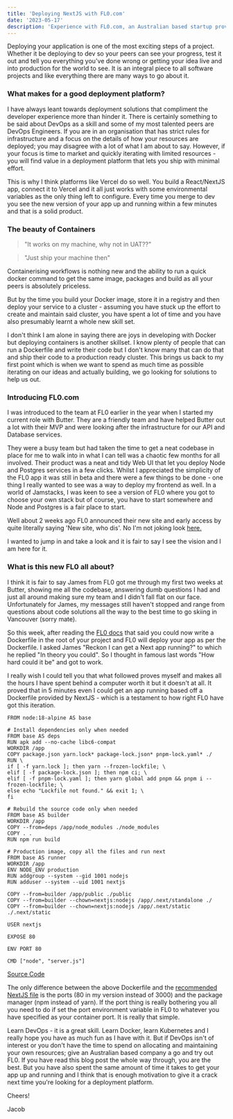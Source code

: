 ```yaml
---
title: 'Deploying NextJS with FL0.com' 
date: '2023-05-17'
description: 'Experience with FL0.com, an Australian based startup providing a DevOps platform that is accessible by developers shared by Jacob Tye - Software Engineer in Sydney, NSW Australia'
---
```


Deploying your application is one of the most exciting steps of a project. Whether it be deploying to dev so your peers can see your progress, test it out and tell you everything you've done wrong or getting your idea live and into production for the world to see. It is an integral piece to all software projects and like everything there are many ways to go about it.

### What makes for a good deployment platform?

I have always leant towards deployment solutions that compliment the developer experience more than hinder it. There is certainly something to be said about DevOps as a skill and some of my most talented peers are DevOps Engineers. If you are in an organisation that has strict rules for infrastructure and a focus on the details of how your resources are deployed; you may disagree with a lot of what I am about to say. However, if your focus is time to market and quickly iterating with limited resources - you will find value in a deployment platform that lets you ship with minimal effort.

This is why I think platforms like Vercel do so well. You build a React/NextJS app, connect it to Vercel and it all just works with some environmental variables as the only thing left to configure. Every time you merge to dev you see the new version of your app up and running within a few minutes and that is a solid product.

### The beauty of Containers

> "It works on my machine, why not in UAT??"

> "Just ship your machine then"

Containerising workflows is nothing new and the ability to run a quick docker command to get the same image, packages and build as all your peers is absolutely priceless.

But by the time you build your Docker image, store it in a registry and then deploy your service to a cluster - assuming you have stuck up the effort to create and maintain said cluster, you have spent a lot of time and you have also presumably learnt a whole new skill set.

I don't think I am alone in saying there are joys in developing with Docker but deploying containers is another skillset. I know plenty of people that can run a Dockerfile and write their code but I don't know many that can do that and ship their code to a production ready cluster. This brings us back to my first point which is when we want to spend as much time as possible iterating on our ideas and actually building, we go looking for solutions to help us out.

### Introducing FL0.com

I was introduced to the team at FL0 earlier in the year when I started my current role with Butter. They are a friendly team and have helped Butter out a lot with their MVP and were looking after the infrastructure for our API and Database services. 

They were a busy team but had taken the time to get a neat codebase in place for me to walk into in what I can tell was a chaotic few months for all involved. Their product was a neat and tidy Web UI that let you deploy Node and Postgres services in a few clicks. Whilst I appreciated the simplicity of the FL0 app it was still in beta and there were a few things to be done - one thing I really wanted to see was a way to deploy my frontend as well. In a world of Jamstacks, I was keen to see a version of FL0 where you got to choose your own stack but of course, you have to start somewhere and Node and Postgres is a fair place to start. 

Well about 2 weeks ago FL0 announced their new site and early access by quite literally saying 'New site, who dis'. No I'm not joking look [here.](https://www.linkedin.com/feed/update/urn:li:activity:7057516347970260992/) 

I wanted to jump in and take a look and it is fair to say I see the vision and I am here for it.

### What is this new FL0 all about?

I think it is fair to say James from FL0 got me through my first two weeks at Butter, showing me all the codebase, answering dumb questions I had and just all around making sure my team and I didn't fall flat on our face. Unfortunately for James, my messages still haven't stopped and range from questions about code solutions all the way to the best time to go skiing in Vancouver (sorry mate). 

So this week, after reading the [FL0 docs](https://docs.fl0.com/getting-started/preparing-your-codebase) that said you could now write a Dockerfile in the root of your project and FL0 will deploy your app as per the Dockerfile. I asked James "Reckon I can get a Next app running?" to which he replied "In theory you could". So I thought in famous last words "How hard could it be" and got to work.

I really wish I could tell you that what followed proves myself and makes all the hours I have spent behind a computer worth it but it doesn't at all. It proved that in 5 minutes even I could get an app running based off a Dockerfile provided by NextJS - which is a testament to how right FL0 have got this iteration.

    FROM node:18-alpine AS base
    
    # Install dependencies only when needed
    FROM base AS deps
    RUN apk add --no-cache libc6-compat
    WORKDIR /app
    COPY package.json yarn.lock* package-lock.json* pnpm-lock.yaml* ./
    RUN \
    if [ -f yarn.lock ]; then yarn --frozen-lockfile; \
    elif [ -f package-lock.json ]; then npm ci; \
    elif [ -f pnpm-lock.yaml ]; then yarn global add pnpm && pnpm i --frozen-lockfile; \
    else echo "Lockfile not found." && exit 1; \
    fi
    
    # Rebuild the source code only when needed
    FROM base AS builder
    WORKDIR /app
    COPY --from=deps /app/node_modules ./node_modules
    COPY . .
    RUN npm run build

    # Production image, copy all the files and run next
    FROM base AS runner
    WORKDIR /app
    ENV NODE_ENV production
    RUN addgroup --system --gid 1001 nodejs
    RUN adduser --system --uid 1001 nextjs
    
    COPY --from=builder /app/public ./public
    COPY --from=builder --chown=nextjs:nodejs /app/.next/standalone ./
    COPY --from=builder --chown=nextjs:nodejs /app/.next/static ./.next/static
    
    USER nextjs

    EXPOSE 80
    
    ENV PORT 80
    
    CMD ["node", "server.js"]

[Source Code](https://github.com/JTy3/jacobtye-link/blob/main/Dockerfile) 

The only difference between the above Dockerfile and the [recommended NextJS file](https://docs.fl0.com/getting-started/preparing-your-codebase) is the ports (80 in my version instead of 3000) and the package manager (npm instead of yarn). If the port thing is really bothering you all you need to do if set the port environment variable in FL0 to whatever you have specified as your container port. It is really that simple.

Learn DevOps - it is a great skill. Learn Docker, learn Kubernetes and I really hope you have as much fun as I have with it. But if DevOps isn't of interest or you don't have the time to spend on allocating and maintaining your own resources; give an Australian based company a go and try out FL0. If you have read this blog post the whole way through, you are the best. But you have also spent the same amount of time it takes to get your app up and running and I think that is enough motivation to give it a crack next time you're looking for a deployment platform.

Cheers!

Jacob